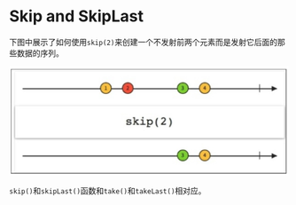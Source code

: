 # Skip and SkipLast

下图中展示了如何使用`skip(2)`来创建一个不发射前两个元素而是发射它后面的那些数据的序列。

![](chapter4_10.png)

`skip()`和`skipLast()`函数和`take()`和`takeLast()`相对应。